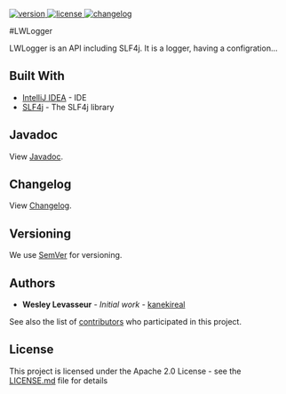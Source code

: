 [version]: https://img.shields.io/badge/Download-v1.0.2-blue.svg
[download]: https://github.com/kanekireal/LWLogger/releases/latest
[license]: https://img.shields.io/badge/License-Apache%202.0-lightgrey.svg
[changelog]: https://img.shields.io/badge/Changelog-v1.0.0-brightgreen.svg
[ ![version][] ][download]
[ ![license][] ](https://github.com/kanekireal/LWLogger/blob/master/LICENSE.md)
[ ![changelog][] ](https://github.com/kanekireal/LWLogger/blob/master/CHANGELOG.md)

#LWLogger 

LWLogger is an API including SLF4j.
It is a logger, having a configration...

## Built With

* [IntelliJ IDEA](https://www.jetbrains.com/idea/) - IDE
* [SLF4j](https://www.slf4j.org) - The SLF4j library

## Javadoc

View [Javadoc](https://kanekireal.github.io/LWLogger/).

## Changelog

View [Changelog](https://github.com/kanekireal/LWLogger/blob/master/CHANGELOG.md).

## Versioning

We use [SemVer](http://semver.org/) for versioning.

## Authors

* **Wesley Levasseur** - *Initial work* - [kanekireal](https://github.com/kanekireal)

See also the list of [contributors](https://github.com/kanekireal/LWLogger/graphs/contributors) who participated in this project.

## License

This project is licensed under the Apache 2.0 License - see the [LICENSE.md](https://github.com/kanekireal/LWLogger/blob/master/LICENSE.md) file for details
